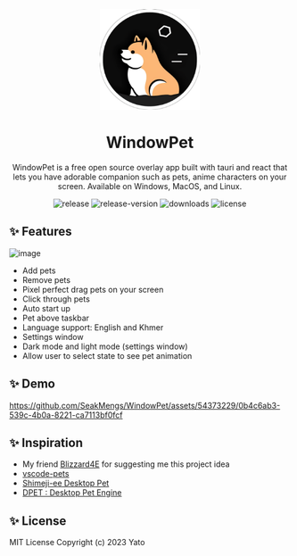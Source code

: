 <div align="center">
  <img width="180" src="./public/media/icon.png" alt="WindowPet">
  <h1 align="center">WindowPet</h1>
  <p align="center">WindowPet is a free open source overlay app built with tauri and react that lets you have adorable companion such as pets, anime characters on your screen. Available on Windows, MacOS, and Linux.
  </p>
  <img src="https://github.com/SeakMengs/WindowPet/actions/workflows/release.yml/badge.svg" alt="release">
  <img src="https://img.shields.io/github/v/release/seakmengs/windowpet" alt="release-version">
  <img src="https://img.shields.io/github/downloads/seakmengs/windowpet/total" alt="downloads">
  <img src="https://img.shields.io/github/license/seakmengs/windowpet" alt="license">
</div>

## ✨ Features
![image](https://github.com/SeakMengs/WindowPet/assets/54373229/42ecd3ea-5999-462e-8630-7904a1a3075f)
- Add pets
- Remove pets
- Pixel perfect drag pets on your screen
- Click through pets
- Auto start up
- Pet above taskbar
- Language support: English and Khmer
- Settings window
- Dark mode and light mode (settings window)
- Allow user to select state to see pet animation

## ✨ Demo
https://github.com/SeakMengs/WindowPet/assets/54373229/0b4c6ab3-539c-4b0a-8221-ca7113bf0fcf

## ✨ Inspiration

- My friend [Blizzard4E](https://github.com/Blizzard4E) for suggesting me this project idea
- [vscode-pets](https://marketplace.visualstudio.com/items?itemName=tonybaloney.vscode-pets)
- [Shimeji-ee Desktop Pet](https://kilkakon.com/shimeji/)
- [DPET : Desktop Pet Engine](https://store.steampowered.com/app/1980920/DPET__Desktop_Pet_Engine/)

## ✨ License

MIT License Copyright (c) 2023 Yato
